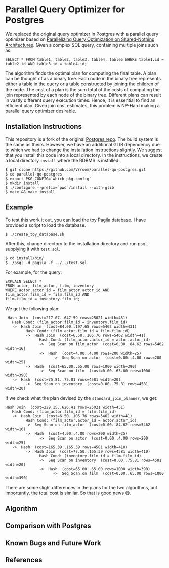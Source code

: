 # Parallel Query Optimizer for Postgres

We replaced the original query optimizer in Postgres with a parallel query optimizer based on [Parallelizing Query Optimization on Shared-Nothing Architectures](https://github.com/Vrroom/parallel-qo-postgres/blob/master/p660-trummer.pdf). Given a complex SQL query, containing multiple joins such as: 

```
SELECT * FROM table1, table2, table3, table4, table5 WHERE table1.id = table2.id AND table3.id = table4.id;
```

The algorithm finds the optimal plan for computing the final table. A plan can be thought of as a binary tree. Each node in the binary tree represents either a table in the query or a table constructed by joining the children of the node. The cost of a plan is the sum total of the costs of computing the join represented by each node of the binary tree. Different plans can result in vastly different query execution times. Hence, it is essential to find an efficient plan. Given join cost estimates, this problem is NP-Hard making a parallel query optimizer desirable.

## Installation Instructions

This repository is a fork of the original [Postgres repo](https://github.com/postgres/postgres). The build system is the same as theirs. However, we have an additional GLIB dependency due to which we had to change the installation instructions slightly. We suggest that you install this code into a local directory. In the instructions, we create a local directory `install` where the RDBMS is installed.

```
$ git clone https://github.com/Vrroom/parallel-qo-postgres.git
$ cd parallel-qo-postgres
$ export PKG_CONFIG=`which pkg-config`
$ mkdir install
$ ./configure --prefix=`pwd`/install --with-glib
$ make && make install
```

## Example

To test this work it out, you can load the toy [Pagila](https://github.com/devrimgunduz/pagila) database. I have provided a script to load the database. 

```
$ ./create_toy_database.sh
```

After this, change directory to the installation directory and run psql, supplying it with `test.sql`.

```
$ cd install/bin/
$ ./psql -d pagila -f ../../test.sql
```

For example, for the query:

```
EXPLAIN SELECT * 
FROM actor, film_actor, film, inventory
WHERE actor.actor_id = film_actor.actor_id AND
film_actor.film_id = film.film_id AND 
film.film_id = inventory.film_id;
```

We get the following plan:

```
 Hash Join  (cost=217.07..647.59 rows=25021 width=451)
   Hash Cond: (film_actor.film_id = inventory.film_id)
   ->  Hash Join  (cost=84.00..197.65 rows=5462 width=431)
         Hash Cond: (film_actor.film_id = film.film_id)
         ->  Hash Join  (cost=6.50..105.76 rows=5462 width=41)
               Hash Cond: (film_actor.actor_id = actor.actor_id)
               ->  Seq Scan on film_actor  (cost=0.00..84.62 rows=5462 width=16)
               ->  Hash  (cost=4.00..4.00 rows=200 width=25)
                     ->  Seq Scan on actor  (cost=0.00..4.00 rows=200 width=25)
         ->  Hash  (cost=65.00..65.00 rows=1000 width=390)
               ->  Seq Scan on film  (cost=0.00..65.00 rows=1000 width=390)
   ->  Hash  (cost=75.81..75.81 rows=4581 width=20)
         ->  Seq Scan on inventory  (cost=0.00..75.81 rows=4581 width=20)
```

If we check what the plan devised by the `standard_join_planner`, we get:

```
Hash Join  (cost=229.15..626.41 rows=25021 width=451)
   Hash Cond: (film_actor.film_id = film.film_id)
   ->  Hash Join  (cost=6.50..105.76 rows=5462 width=41)
         Hash Cond: (film_actor.actor_id = actor.actor_id)
         ->  Seq Scan on film_actor  (cost=0.00..84.62 rows=5462 width=16)
         ->  Hash  (cost=4.00..4.00 rows=200 width=25)
               ->  Seq Scan on actor  (cost=0.00..4.00 rows=200 width=25)
   ->  Hash  (cost=165.39..165.39 rows=4581 width=410)
         ->  Hash Join  (cost=77.50..165.39 rows=4581 width=410)
               Hash Cond: (inventory.film_id = film.film_id)
               ->  Seq Scan on inventory  (cost=0.00..75.81 rows=4581 width=20)
               ->  Hash  (cost=65.00..65.00 rows=1000 width=390)
                     ->  Seq Scan on film  (cost=0.00..65.00 rows=1000 width=390)
```

There are some slight differences in the plans for the two algorithms, but importantly, the total cost is similar. So that is good news 😋.  

## Algorithm

## Comparison with Postgres

## Known Bugs and Future Work

## References
